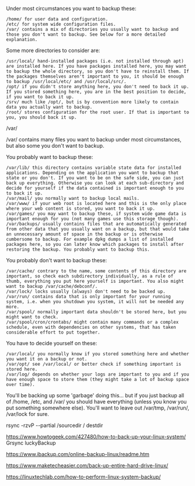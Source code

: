 Under most circumstances you want to backup these:

    /home/ for user data and configuration.
    /etc/ for system wide configuration files.
    /var/ contains a mix of directories you usually want to backup and those you don't want to backup. See below for a more detailed explanation.

Some more directories to consider are:

    /usr/local/ hand-installed packages (i.e. not installed through apt) are installed here. If you have packages installed here, you may want to backup the whole directory, so you don't have to reinstall them. If the packages themselves aren't important to you, it should be enough to backup /usr/local/etc/ and /usr/local/src/.
    /opt/ if you didn't store anything here, you don't need to back it up. If you stored something here, you are in the best position to decide, if you want to back it up.
    /srv/ much like /opt/, but is by convention more likely to contain data you actually want to backup.
    /root/ stores configuration for the root user. If that is important to you, you should back it up.

/var/

/var/ contains many files you want to backup under most circumstances, but also some you don't want to backup.

You probably want to backup these:

    /var/lib/ this directory contains variable state data for installed applications. Depending on the application you want to backup that state or you don't. If you want to be on the safe side, you can just back up everything. Otherwise you can look at each sub-directory and decide for yourself if the data contained is important enough to you to back it up.
    /var/mail/ you normally want to backup local mails.
    /var/www/ if your web root is located here and this is the only place where your web content is stored, you want to back it up.
    /var/games/ you may want to backup these, if system wide game data is important enough for you (not many games use this storage though).
    /var/backups/ usually contains files that are automatically generated from other data that you usually want on a backup, but that would take an unnecessary amount of space in the backup or is otherwise cumbersome to backup. For example dpkg dumps a list of installed packages here, so you can later know which packages to install after restoring the backup. You probably want to backup this.

You probably don't want to backup these:

    /var/cache/ contrary to the name, some contents of this directory are important, so check each subdirectory individually, as a rule of thumb, everything you put here yourself is important. You also might want to backup /var/cache/debconf/.
    /var/lock/ locks usually (always) don't need to be backed up.
    /var/run/ contains data that is only important for your running system, i.e. when you shutdown you system, it will not be needed any more.
    /var/spool/ normally important data shouldn't be stored here, but you might want to check.
    /var/spool/cron/crontabs/ might contain many commands or a complex schedule, even with dependencies on other systems, that has taken considerable effort to put together.

You have to decide yourself on these:

    /var/local/ you normally know if you stored something here and whether you want it on a backup or not.
    /var/opt/ see /var/local/ or better check if something important is stored here.
    /var/log/ depends on whether your logs are important to you and if you have enough space to store them (they might take a lot of backup space over time).


You'll be backing up some 'garbage' doing this... but if you just backup all of /home, /etc, and /var/ you should have everything (unless you know you put something somewhere else). You'll want to leave out /var/tmp, /var/run/, /var/lock for sure. 

rsync -rzvP --partial /sourcedir / destdir


https://www.howtogeek.com/427480/how-to-back-up-your-linux-system/
Grsync
luckyBackup 

https://www.ibackup.com/online-backup-linux/readme.htm

https://www.maketecheasier.com/back-up-entire-hard-drive-linux/

https://linuxtechlab.com/how-to-perform-linux-system-backup/
